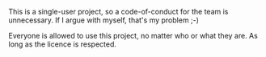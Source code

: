 This is a single-user project, so a code-of-conduct for the team is unnecessary. If I argue with myself, that's my problem ;-)

Everyone is allowed to use this project, no matter who or what they are. As long as the licence is respected.
